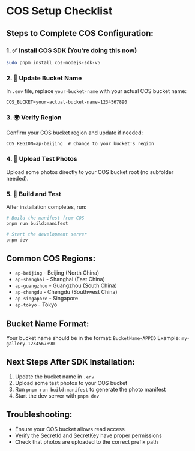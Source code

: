 # COS Setup Checklist

## Steps to Complete COS Configuration:

### 1. ✅ Install COS SDK (You're doing this now)
```bash
sudo pnpm install cos-nodejs-sdk-v5
```

### 2. 📝 Update Bucket Name
In `.env` file, replace `your-bucket-name` with your actual COS bucket name:
```env
COS_BUCKET=your-actual-bucket-name-1234567890
```

### 3. 🌍 Verify Region
Confirm your COS bucket region and update if needed:
```env
COS_REGION=ap-beijing  # Change to your bucket's region
```

### 4. 📁 Upload Test Photos
Upload some photos directly to your COS bucket root (no subfolder needed).

### 5. 🚀 Build and Test
After installation completes, run:
```bash
# Build the manifest from COS
pnpm run build:manifest

# Start the development server
pnpm dev
```

## Common COS Regions:
- `ap-beijing` - Beijing (North China)
- `ap-shanghai` - Shanghai (East China)
- `ap-guangzhou` - Guangzhou (South China)
- `ap-chengdu` - Chengdu (Southwest China)
- `ap-singapore` - Singapore
- `ap-tokyo` - Tokyo

## Bucket Name Format:
Your bucket name should be in the format: `BucketName-APPID`
Example: `my-gallery-1234567890`

## Next Steps After SDK Installation:
1. Update the bucket name in `.env`
2. Upload some test photos to your COS bucket
3. Run `pnpm run build:manifest` to generate the photo manifest
4. Start the dev server with `pnpm dev`

## Troubleshooting:
- Ensure your COS bucket allows read access
- Verify the SecretId and SecretKey have proper permissions
- Check that photos are uploaded to the correct prefix path